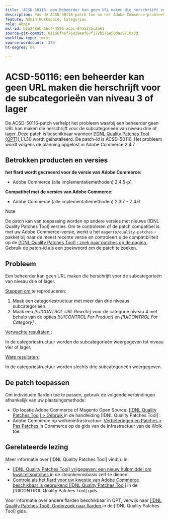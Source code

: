```yaml
---
title: 'ACSD-50116: een beheerder kan geen URL maken die herschrijft voor de subcategorieën van niveau 3 of lager'
description: Pas de ACSD-50116-patch toe om het Adobe Commerce-probleem op te lossen, waarbij een beheerder geen URL kan maken die herschrijft voor de subcategorieën van niveau drie of lager.
feature: Admin Workspace, Categories
role: Admin
exl-id: b2a248eb-a6c4-4596-acac-04a52c5c2a61
source-git-commit: 011a6f46f76029eaf67f172b576e58dac9710a3d
workflow-type: tm+mt
source-wordcount: '375'
ht-degree: 0%

---
```


# ACSD-50116: een beheerder kan geen URL maken die herschrijft voor de subcategorieën van niveau 3 of lager

De ACSD-50116-patch verhelpt het probleem waarbij een beheerder geen URL kan maken die herschrijft voor de subcategorieën van niveau drie of lager. Deze patch is beschikbaar wanneer [[!DNL Quality Patches Tool (QPT)] ](https://experienceleague.adobe.com/en/docs/commerce-operations/tools/quality-patches-tool/quality-patches-tool-to-self-serve-quality-patches) 1.1.30 wordt geïnstalleerd. De patch-id is ACSD-50116. Het probleem wordt volgens de planning opgelost in Adobe Commerce 2.4.7.

## Betrokken producten en versies

**het flard wordt gecreeerd voor de versie van Adobe Commerce:**

* Adobe Commerce (alle implementatiemethoden) 2.4.5-p1

**Compatibel met de versies van Adobe Commerce:**

* Adobe Commerce (alle implementatiemethoden) 2.3.7 - 2.4.6

>[!NOTE]
>
>De patch kan van toepassing worden op andere versies met nieuwe [!DNL Quality Patches Tool] versies. Om te controleren of de patch compatibel is met uw Adobe Commerce-versie, werkt u het `magento/quality-patches` -pakket bij naar de meest recente versie en controleert u de compatibiliteit op de [[!DNL Quality Patches Tool] : zoek naar patches op de pagina ](https://experienceleague.adobe.com/tools/commerce-quality-patches/index.html) . Gebruik de patch-id als een zoekwoord om de patch te zoeken.

## Probleem

Een beheerder kan geen URL maken die herschrijft voor de subcategorieën van niveau drie of lager.

<u> Stappen om </u> te reproduceren:

1. Maak een categoriestructuur met meer dan drie niveaus subcategorieën.
1. Maak een *[!UICONTROL URL Rewrite]* voor de categorie niveau 4 met behulp van de opties *[!UICONTROL For Product]* en *[!UICONTROL For Category]* .

<u> Verwachte resultaten </u>:

In de categoriestructuur worden de subcategorieën weergegeven tot niveau vier of lager.

<u> Ware resultaten </u>:

In de categoriestructuur worden slechts drie subcategorieën weergegeven.

## De patch toepassen

Om individuele flarden toe te passen, gebruik de volgende verbindingen afhankelijk van uw plaatsingsmethode:

* Op locatie Adobe Commerce of Magento Open Source: [[!DNL Quality Patches Tool] > Gebruik ](/help/tools/quality-patches-tool/usage.md) in de handleiding [!DNL Quality Patches Tool] .
* Adobe Commerce op wolkeninfrastructuur: [ Verbeteringen en Patches > Pas Patches ](https://experienceleague.adobe.com/docs/commerce-cloud-service/user-guide/develop/upgrade/apply-patches.html) in Commerce op de gids van de Infrastructuur van de Wolk toe.

## Gerelateerde lezing

Meer informatie over [!DNL Quality Patches Tool] vindt u in:

* [[!DNL Quality Patches Tool]  vrijgegeven: een nieuw hulpmiddel om kwaliteitspatches ](https://experienceleague.adobe.com/en/docs/commerce-operations/tools/quality-patches-tool/quality-patches-tool-to-self-serve-quality-patches) in de steunkennisbasis zelf-te dienen.
* [ Controle als het flard voor uw kwestie van Adobe Commerce beschikbaar is gebruikend  [!DNL Quality Patches Tool]](/help/tools/quality-patches-tool/patches-available-in-qpt/check-patch-for-magento-issue-with-magento-quality-patches.md) in de [!UICONTROL Quality Patches Tool] gids.


Voor informatie over andere flarden beschikbaar in QPT, verwijs naar [[!DNL Quality Patches Tool]: Onderzoek naar flarden ](https://experienceleague.adobe.com/tools/commerce-quality-patches/index.html) in de [!DNL Quality Patches Tool] gids.
